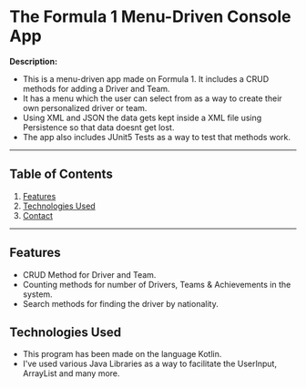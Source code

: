 # The Formula 1 Menu-Driven Console App

**Description:**  

- This is a menu-driven app made on Formula 1. It includes a CRUD methods for adding a Driver and Team. 
- It has a menu which the user can select from as a way to create their own personalized driver or team.
- Using XML and JSON the data gets kept inside a XML file using Persistence so that data doesnt get lost.
- The app also includes JUnit5 Tests as a way to test that methods work.
  



---

## Table of Contents

1. [Features](#features)  
2. [Technologies Used](#technologies-used)  
3. [Contact](#contact)  

---

## Features

- CRUD Method for Driver and Team.
- Counting methods for number of Drivers, Teams & Achievements in the system. 
- Search methods for finding the driver by nationality.


## Technologies Used

- This program has been made on the language Kotlin.
- I've used various Java Libraries as a way to facilitate the UserInput, ArrayList and many more.



